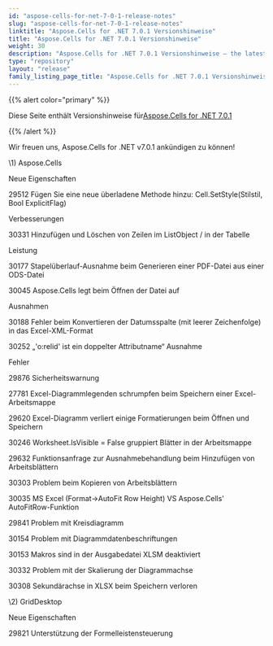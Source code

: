 ```yaml
---
id: "aspose-cells-for-net-7-0-1-release-notes"
slug: "aspose-cells-for-net-7-0-1-release-notes"
linktitle: "Aspose.Cells for .NET 7.0.1 Versionshinweise"
title: "Aspose.Cells for .NET 7.0.1 Versionshinweise"
weight: 30
description: "Aspose.Cells for .NET 7.0.1 Versionshinweise – the latest updates and fixes."
type: "repository"
layout: "release"
family_listing_page_title: "Aspose.Cells for .NET 7.0.1 Versionshinweise"
---
```

{{% alert color="primary" %}} 

 Diese Seite enthält Versionshinweise für[Aspose.Cells for .NET 7.0.1](https://releases.aspose.com/cells/net/new-releases/aspose.cells-for-.net-7.0.1/)

{{% /alert %}} 

 Wir freuen uns, Aspose.Cells for .NET v7.0.1 ankündigen zu können!

\1) Aspose.Cells 

 Neue Eigenschaften

 29512 Fügen Sie eine neue überladene Methode hinzu: Cell.SetStyle(Stilstil, Bool ExplicitFlag)

 Verbesserungen

 30331 Hinzufügen und Löschen von Zeilen im ListObject / in der Tabelle

 Leistung

 30177 Stapelüberlauf-Ausnahme beim Generieren einer PDF-Datei aus einer ODS-Datei

 30045 Aspose.Cells legt beim Öffnen der Datei auf

 Ausnahmen

 30188 Fehler beim Konvertieren der Datumsspalte (mit leerer Zeichenfolge) in das Excel-XML-Format

 30252 „'o:relid' ist ein doppelter Attributname“ Ausnahme

 Fehler

 29876 Sicherheitswarnung

 27781 Excel-Diagrammlegenden schrumpfen beim Speichern einer Excel-Arbeitsmappe

 29620 Excel-Diagramm verliert einige Formatierungen beim Öffnen und Speichern

 30246 Worksheet.IsVisible = False gruppiert Blätter in der Arbeitsmappe

 29632 Funktionsanfrage zur Ausnahmebehandlung beim Hinzufügen von Arbeitsblättern

 30303 Problem beim Kopieren von Arbeitsblättern

30035 MS Excel (Format->AutoFit Row Height) VS Aspose.Cells' AutoFitRow-Funktion

 29841 Problem mit Kreisdiagramm

 30154 Problem mit Diagrammdatenbeschriftungen

 30153 Makros sind in der Ausgabedatei XLSM deaktiviert

 30332 Problem mit der Skalierung der Diagrammachse

 30308 Sekundärachse in XLSX beim Speichern verloren

 \2) GridDesktop



 Neue Eigenschaften

 29821 Unterstützung der Formelleistensteuerung
